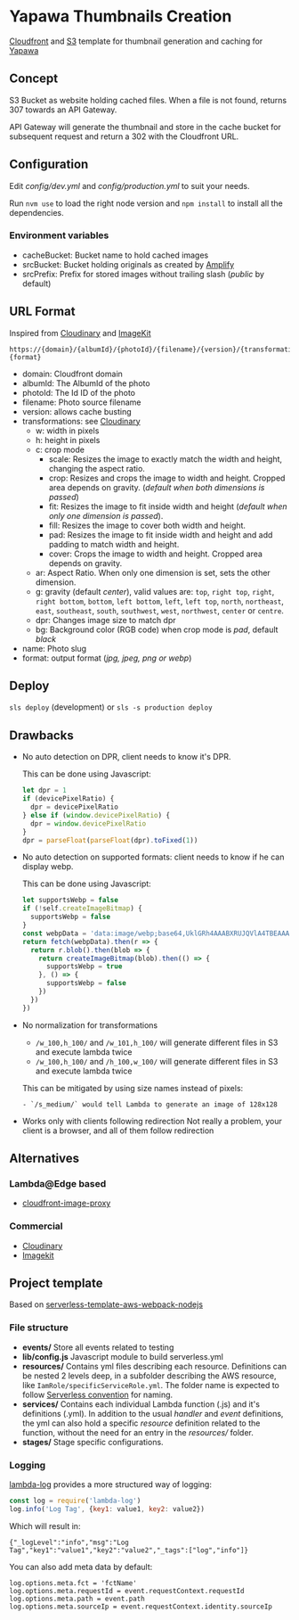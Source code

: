 # Yapawa Thumbnails Creation
[Cloudfront](https://aws.amazon.com/cloudfront/) and [S3](https://aws.amazon.com/s3/) template for thumbnail generation and caching for [Yapawa](https://github.com/yapawa)

## Concept
S3 Bucket as website holding cached files. When a file is not found, returns 307 towards an API Gateway.

API Gateway will generate the thumbnail and store in the cache bucket for subsequent request and return a 302 with the Cloudfront URL.

## Configuration
Edit *config/dev.yml* and *config/production.yml* to suit your needs.

Run `nvm use` to load the right node version and `npm install` to install all the dependencies.

### Environment variables
- cacheBucket: Bucket name to hold cached images
- srcBucket: Bucket holding originals as created by [Amplify](https://github.com/photos-manager)
- srcPrefix: Prefix for stored images without trailing slash (_public_ by default)

## URL Format
Inspired from [Cloudinary](https://cloudinary.com/documentation/image_transformations#transforming_media_assets_using_dynamic_urls) and [ImageKit](https://docs.imagekit.io/features/image-transformations)
```
https://{domain}/{albumId}/{photoId}/{filename}/{version}/{transformations}/{name}.{format}
```
- domain: Cloudfront domain
- albumId: The AlbumId of the photo
- photoId: The Id ID of the photo
- filename: Photo source filename
- version: allows cache busting
- transformations: see [Cloudinary](https://cloudinary.com/documentation/image_transformation_reference)
  - w: width in pixels
  - h: height in pixels
  - c: crop mode
    - scale: Resizes the image to exactly match the width and height, changing the aspect ratio.
    - crop: Resizes and crops the image to width and height. Cropped area depends on gravity. (_default when both dimensions is passed_)
    - fit: Resizes the image to fit inside width and height (_default when only one dimension is passed_).
    - fill: Resizes the image to cover both width and height.
    - pad: Resizes the image to fit inside width and height and add padding to match width and height.
    - cover: Crops the image to width and height. Cropped area depends on gravity.
  - ar: Aspect Ratio. When only one dimension is set, sets the other dimension.
  - g: gravity (default _center_), valid values are: `top`, `right top`, `right`, `right bottom`, `bottom`, `left bottom`, `left`, `left top`, `north`, `northeast`, `east`, `southeast`, `south`, `southwest`, `west`, `northwest`, `center` or `centre`.
  - dpr: Changes image size to match dpr
  - bg: Background color (RGB code) when crop mode is _pad_, default _black_
- name: Photo slug
- format: output format (_jpg, jpeg, png or webp_)

## Deploy
`sls deploy` (development) or `sls -s production deploy`

## Drawbacks
- No auto detection on DPR, client needs to know it's DPR.

    This can be done using Javascript:

    ```javascript
    let dpr = 1
    if (devicePixelRatio) {
      dpr = devicePixelRatio
    } else if (window.devicePixelRatio) {
      dpr = window.devicePixelRatio
    }
    dpr = parseFloat(parseFloat(dpr).toFixed(1))
    ```
- No auto detection on supported formats: client needs to know if he can display webp.

    This can be done using Javascript:

    ```javascript
    let supportsWebp = false
    if (!self.createImageBitmap) {
      supportsWebp = false
    }
    const webpData = 'data:image/webp;base64,UklGRh4AAABXRUJQVlA4TBEAAAAvAAAAAAfQ//73v/+BiOh/AAA='
    return fetch(webpData).then(r => {
      return r.blob().then(blob => {
        return createImageBitmap(blob).then(() => {
          supportsWebp = true
        }, () => {
          supportsWebp = false
        })
      })
    })
    ```
- No normalization for transformations
    - `/w_100,h_100/` and `/w_101,h_100/` will generate different files in S3 and execute lambda twice
    - `/w_100,h_100/` and `/h_100,w_100/` will generate different files in S3 and execute lambda twice

    This can be mitigated by using size names instead of pixels:

      - `/s_medium/` would tell Lambda to generate an image of 128x128
- Works only with clients following redirection
    Not really a problem, your client is a browser, and all of them follow redirection

## Alternatives
### Lambda@Edge based
* [cloudfront-image-proxy](https://github.com/skorfmann/cloudfront-image-proxy/)

### Commercial
* [Cloudinary](https://cloudinary.com/)
* [Imagekit](https://imagekit.io/)

## Project template
Based on [serverless-template-aws-webpack-nodejs](https://github.com/Spuul/serverless-template-aws-webpack-nodejs/tree/master/)

### File structure
- **events/**
  Store all events related to testing
- **lib/config.js**
  Javascript module to build serverless.yml
- **resources/**
  Contains yml files describing each resource. Definitions can be nested 2 levels deep, in a subfolder describing the AWS resource, like `IamRole/specificServiceRole.yml`.
  The folder name is expected to follow [Serverless convention](https://serverless.com/framework/docs/providers/aws/guide/resources#aws-cloudformation-resource-reference) for naming.
- **services/**
  Contains each individual Lambda function (.js) and it's definitions (.yml).
  In addition to the usual *handler* and *event* definitions, the yml can also hold a specific *resource* definition related to the function, without the need for an entry in the *resources/* folder.
- **stages/**
  Stage specific configurations.

### Logging
[lambda-log](https://www.npmjs.com/package/lambda-log) provides a more structured way of logging:
```javascript
const log = require('lambda-log')
log.info('Log Tag', {key1: value1, key2: value2})
```
Which will result in:
```
{"_logLevel":"info","msg":"Log Tag","key1":"value1","key2":"value2","_tags":["log","info"]}
```
You can also add meta data by default:
```
log.options.meta.fct = 'fctName'
log.options.meta.requestId = event.requestContext.requestId
log.options.meta.path = event.path
log.options.meta.sourceIp = event.requestContext.identity.sourceIp
```
